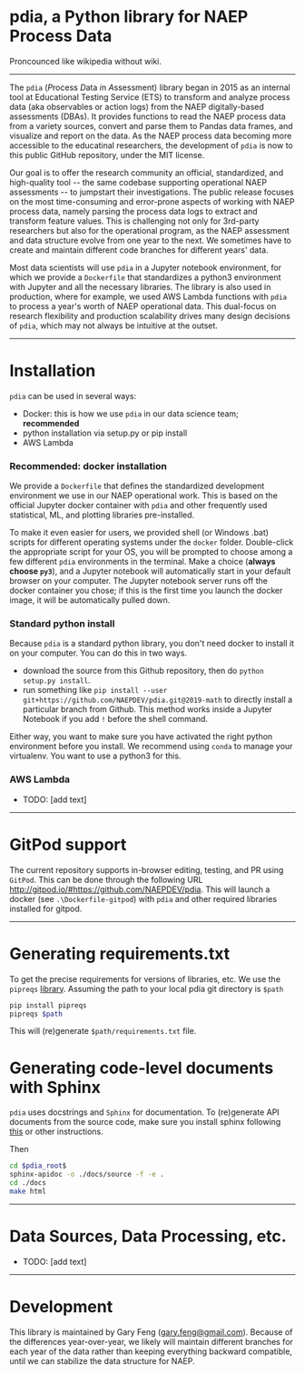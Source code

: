 # pdia, a Python library for NAEP Process Data
Proncounced like wikipedia without wiki.

----

The `pdia` (*P*rocess *D*ata *i*n *A*ssessment) library began in 2015 as an internal tool at Educational Testing Service (ETS) to transform and analyze process data (aka observables or action logs) from the NAEP digitally-based assessments (DBAs). It provides functions to read the NAEP process data from a variety sources, convert and parse them to Pandas data frames, and visualize and report on the data. As the NAEP process data becoming more accessible to the educatinal researchers, the development of `pdia` is now to this public GitHub repository, under the MIT license. 

Our goal is to offer the research community an official, standardized, and high-quality tool -- the same codebase supporting operational NAEP assessments -- to jumpstart their investigations. The public release focuses on the most time-consuming and error-prone aspects of working with NAEP process data, namely parsing the process data logs to extract and transform feature values. This is challenging not only for 3rd-party researchers but also for the operational program, as the NAEP assessment and data structure evolve from one year to the next. We sometimes have to create and maintain different code branches for different years' data.  

Most data scientists will use `pdia` in a Jupyter notebook environment, for which we provide a `Dockerfile` that standardizes a python3 environment with Jupyter and all the necessary libraries. The library is also used in production, where for example, we used AWS Lambda functions with `pdia` to process a year's worth of NAEP operational data. This dual-focus on research flexibility and production scalability drives many design decisions of `pdia`, which may not always be intuitive at the outset. 

----

# Installation

`pdia` can be used in several ways:
- Docker: this is how we use `pdia` in our data science team; **recommended**
- python installation via setup.py or pip install
- AWS Lambda

### Recommended: docker installation

We provide a `Dockerfile` that defines the standardized development environment we use in our NAEP operational work. This is based on the official Jupyter docker container with `pdia` and other frequently used statistical, ML, and plotting libraries pre-installed. 

To make it even easier for users, we provided shell (or Windows .bat) scripts for different operating systems under the `docker` folder. Double-click the appropriate script for your OS, you will be prompted to choose among a few different `pdia` environments in the terminal. Make a choice (**always choose `py3`**), and a Jupyter notebook will automatically start in your default browser on your computer. The Jupyter notebook server runs off the docker container you chose; if this is the first time you launch the docker image, it will be automatically pulled down. 

### Standard python install

Because `pdia` is a standard python library, you don't need docker to install it on your computer. You can do this in two ways.

- download the source from this Github repository, then do `python setup.py install`. 
- run something like `pip install --user git+https://github.com/NAEPDEV/pdia.git@2019-math` to directly install a particular branch from Github. This method works inside a Jupyter Notebook if you add `!` before the shell command.

Either way, you want to make sure you have activated the right python environment before you install. We recommend using `conda` to manage your virtualenv. You want to use a python3 for this.

### AWS Lambda

- TODO: [add text]

---
# GitPod support

The current repository supports in-browser editing, testing, and PR using `GitPod`. This can be done through the following URL http://gitpod.io/#https://github.com/NAEPDEV/pdia. This will launch a docker (see `.\Dockerfile-gitpod`) with `pdia` and other required libraries installed for gitpod. 

---
# Generating requirements.txt

To get the precise requirements for versions of libraries, etc. We use the `pipreqs`
[library](https://github.com/bndr/pipreqs). Assuming the path
to your local pdia git directory is `$path`

```bash
pip install pipreqs
pipreqs $path
```

This will (re)generate `$path/requirements.txt` file.

# Generating code-level documents with Sphinx

`pdia` uses docstrings and `Sphinx` for documentation. To (re)generate API documents from the source code, make sure you install sphinx following [this]( https://developer.ridgerun.com/wiki/index.php/How_to_generate_sphinx_documentation_for_python_code_running_in_an_embedded_system) or other instructions.

Then

```bash
cd $pdia_root$
sphinx-apidoc -o ./docs/source -f -e .
cd ./docs
make html
```  
----

# Data Sources, Data Processing, etc.

- TODO: [add text]

----

# Development

This library is maintained by Gary Feng (gary.feng@gmail.com). Because of the differences year-over-year, we likely will maintain different branches for each year of the data rather than keeping everything backward compatible, until we can stabilize the data structure for NAEP.

